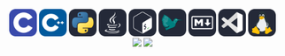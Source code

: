 <div align="center">
  <a href="https://en.wikipedia.org/wiki/C_(programming_language)" target="_blank"><img src="https://github.com/tandpfun/skill-icons/blob/main/icons/C.svg" height=50 /></a>
  <a href="https://en.wikipedia.org/wiki/C%2B%2B" target="_blank"><img src="https://github.com/tandpfun/skill-icons/blob/main/icons/CPP.svg" height=50 /></a>
  <a href="https://en.wikipedia.org/wiki/Python_(programming_language)" target="_blank"><img src="https://github.com/tandpfun/skill-icons/blob/main/icons/Python-Dark.svg" height=50 /></a>
  <a href="https://en.wikipedia.org/wiki/Java_(programming_language)" target="_blank"><img src="https://github.com/tandpfun/skill-icons/blob/main/icons/Java-Dark.svg" height=50 /></a>
  <a href="https://en.wikipedia.org/wiki/Bash_(Unix_shell)" target="_blank"><img src="https://raw.githubusercontent.com/tandpfun/skill-icons/65dea6c4eaca7da319e552c09f4cf5a9a8dab2c8/icons/Bash-Dark.svg" height=50 /></a>
  <a href="https://en.wikipedia.org/wiki/LaTeX" target="_blank"><img src="https://github.com/tandpfun/skill-icons/blob/main/icons/LaTeX-Dark.svg" height=50 /></a>
  <a href="https://en.wikipedia.org/wiki/Markdown" target="_blank"><img src="https://github.com/tandpfun/skill-icons/blob/main/icons/Markdown-Dark.svg" height=50 /></a>
  <a href="https://en.wikipedia.org/wiki/Visual_Studio_Code" target="_blank"><img src="https://github.com/tandpfun/skill-icons/blob/main/icons/VSCode-Dark.svg" height=50 /></a>
  <a href="https://en.wikipedia.org/wiki/Linux" target="_blank"><img src="https://github.com/tandpfun/skill-icons/blob/main/icons/Linux-Dark.svg" height=50 /></a>
</div>
<div align="center">
  <a href="#"><img src="https://github-readme-stats.vercel.app/api/top-langs/?username=TotemaM&layout=compact&theme=dark" height="112"/></a>
  <a href="https://fr.wikipedia.org/wiki/LeetCode" target="_blank"><img src="https://leetcard.jacoblin.cool/TotemaM" height="112"/></a>
</div>
